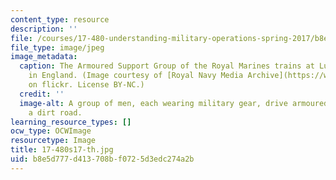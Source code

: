 ```yaml
---
content_type: resource
description: ''
file: /courses/17-480-understanding-military-operations-spring-2017/b8e5d777d413708bf0725d3edc274a2b_17-480s17-th.jpg
file_type: image/jpeg
image_metadata:
  caption: The Armoured Support Group of the Royal Marines trains at Lulworth Range
    in England. (Image courtesy of [Royal Navy Media Archive](https://www.flickr.com/photos/rn_topten/9466099772/in/photolist-cCmNLs-axhhy9-dPskfD-4kxGvh-3k1c5A-dub8qj-6LkwMD-6LpFAS-nKLBHS-6LpGfm-fqueEL-DfxFXE-DfycgE-iq3D4S-CJn7qH-D8hV3A-DhRVHM-DhSsLZ-9BaXUj-CkmPLJ-CJn7SK-DazA3z-Cktrez-RbAG9Z-fjE5Vd-6LpJQL-6LpJkE-adfa5s-6LpHyN-4KUx26-6LpGPY-iiTgRe-4KYH3Q-4KUuYT-4KUufF-RneTtn-XwRNaP-XpxCoX-XpxPYa-9BaY7b-iq4fYV-iq4e5p-4KUxSe-4KUwiF-y5dtMT-X9E8Z5-XkC5SA-rpNi5w-rGjis4-54ryAt)
    on flickr. License BY-NC.)
  credit: ''
  image-alt: A group of men, each wearing military gear, drive armoured vehicles down
    a dirt road.
learning_resource_types: []
ocw_type: OCWImage
resourcetype: Image
title: 17-480s17-th.jpg
uid: b8e5d777-d413-708b-f072-5d3edc274a2b
---
```


